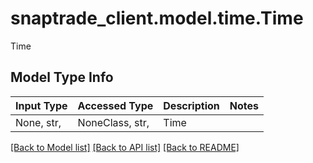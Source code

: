 # snaptrade_client.model.time.Time

Time

## Model Type Info
Input Type | Accessed Type | Description | Notes
------------ | ------------- | ------------- | -------------
None, str,  | NoneClass, str,  | Time | 

[[Back to Model list]](../../README.md#documentation-for-models) [[Back to API list]](../../README.md#documentation-for-api-endpoints) [[Back to README]](../../README.md)

